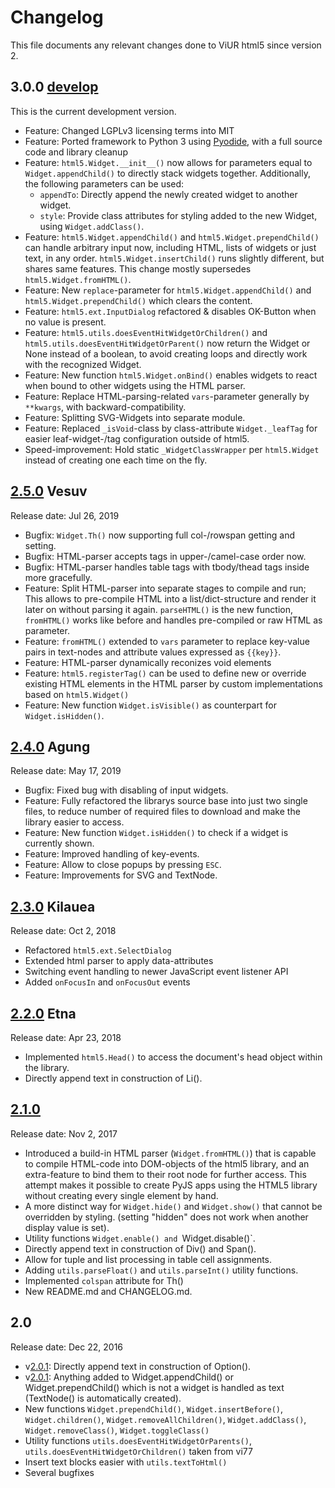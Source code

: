# Changelog

This file documents any relevant changes done to ViUR html5 since version 2.

## 3.0.0 [develop]

This is the current development version.

- Feature: Changed LGPLv3 licensing terms into MIT
- Feature: Ported framework to Python 3 using [Pyodide](https://github.com/iodide-project/pyodide), with a full source code and library cleanup
- Feature: `html5.Widget.__init__()` now allows for parameters equal to `Widget.appendChild()` to directly stack widgets together.
  Additionally, the following parameters can be used:
  - `appendTo`: Directly append the newly created widget to another widget.
  - `style`: Provide class attributes for styling added to the new Widget, using `Widget.addClass()`.
- Feature: `html5.Widget.appendChild()` and `html5.Widget.prependChild()` can handle arbitrary input now, including HTML, lists of widgets or just text, in any order. `html5.Widget.insertChild()` runs slightly different, but shares same features. This change mostly supersedes `html5.Widget.fromHTML()`.
- Feature: New `replace`-parameter for `html5.Widget.appendChild()` and `html5.Widget.prependChild()` which clears the content.
- Feature: `html5.ext.InputDialog` refactored & disables OK-Button when no value is present.
- Feature: `html5.utils.doesEventHitWidgetOrChildren()` and `html5.utils.doesEventHitWidgetOrParent()` now return the Widget or None instead of a boolean, to avoid creating loops and directly work with the recognized Widget. 
- Feature: New function `html5.Widget.onBind()` enables widgets to react when bound to other widgets using the HTML parser.
- Feature: Replace HTML-parsing-related `vars`-parameter generally by `**kwargs`, with backward-compatibility.
- Feature: Splitting SVG-Widgets into separate module.
- Feature: Replaced `_isVoid`-class by class-attribute `Widget._leafTag` for easier leaf-widget-/tag configuration outside of html5.
- Speed-improvement: Hold static `_WidgetClassWrapper` per `html5.Widget` instead of creating one each time on the fly.

## [2.5.0] Vesuv

Release date: Jul 26, 2019

- Bugfix: `Widget.Th()` now supporting full col-/rowspan getting and setting.
- Bugfix: HTML-parser accepts tags in upper-/camel-case order now.
- Bugfix: HTML-parser handles table tags with tbody/thead tags inside more gracefully.
- Feature: Split HTML-parser into separate stages to compile and run; This allows to pre-compile HTML into a list/dict-structure and render it later on without parsing it again. `parseHTML()` is the new function, `fromHTML()` works like before and handles pre-compiled or raw HTML as parameter.
- Feature: `fromHTML()` extended to `vars` parameter to replace key-value pairs in text-nodes and attribute values expressed as `{{key}}`.
- Feature: HTML-parser dynamically reconizes void elements
- Feature: `html5.registerTag()` can be used to define new or override existing HTML elements in the HTML parser by custom implementations based on `html5.Widget()`
- Feature: New function `Widget.isVisible()` as counterpart for `Widget.isHidden()`.

## [2.4.0] Agung

Release date: May 17, 2019

- Bugfix: Fixed bug with disabling of input widgets.
- Feature: Fully refactored the librarys source base into just two single files, to reduce number of required files to download and make the library easier to access.
- Feature: New function `Widget.isHidden()` to check if a widget is currently shown.
- Feature: Improved handling of key-events. 
- Feature: Allow to close popups by pressing `ESC`.
- Feature: Improvements for SVG and TextNode.

## [2.3.0] Kilauea

Release date: Oct 2, 2018

- Refactored `html5.ext.SelectDialog`
- Extended html parser to apply data-attributes
- Switching event handling to newer JavaScript event listener API
- Added `onFocusIn` and `onFocusOut` events

## [2.2.0] Etna

Release date: Apr 23, 2018

- Implemented `html5.Head()` to access the document's head object within the library.
- Directly append text in construction of Li().

## [2.1.0]

Release date: Nov 2, 2017

- Introduced a build-in HTML parser (`Widget.fromHTML()`) that is capable to compile HTML-code into DOM-objects of the html5 library, and an extra-feature to bind them to their root node for further access. This attempt makes it possible to create PyJS apps using the HTML5 library without creating every single element by hand.
- A more distinct way for `Widget.hide()` and `Widget.show()` that cannot be overridden by styling. (setting "hidden" does not work when another display value is set).
- Utility functions `Widget.enable() and `Widget.disable()`.
- Directly append text in construction of Div() and Span().
- Allow for tuple and list processing in table cell assignments.
- Adding `utils.parseFloat()` and `utils.parseInt()` utility functions.
- Implemented `colspan` attribute for Th()
- New README.md and CHANGELOG.md.

## 2.0

Release date: Dec 22, 2016

- v[2.0.1]: Directly append text in construction of Option().
- v[2.0.1]: Anything added to Widget.appendChild() or Widget.prependChild() which is not a widget is handled as text (TextNode() is automatically created).
- New functions `Widget.prependChild()`, `Widget.insertBefore()`, `Widget.children()`, `Widget.removeAllChildren()`,
 `Widget.addClass()`, `Widget.removeClass()`, `Widget.toggleClass()`
- Utility functions `utils.doesEventHitWidgetOrParents()`, `utils.doesEventHitWidgetOrChildren()` taken from vi77
- Insert text blocks easier with `utils.textToHtml()`
- Several bugfixes

[develop]: https://github.com/viur-framework/html5/compare/v2.5.0...develop
[2.5.0]: https://github.com/viur-framework/html5/compare/v2.4.0...v2.5.0
[2.4.0]: https://github.com/viur-framework/html5/compare/v2.3.0...v2.4.0
[2.3.0]: https://github.com/viur-framework/html5/compare/v2.2.0...v2.3.0
[2.2.0]: https://github.com/viur-framework/html5/compare/v2.1.0...v2.2.0
[2.1.0]: https://github.com/viur-framework/html5/compare/v2.0.0...v2.1.0
[2.0.1]: https://github.com/viur-framework/html5/compare/v2.0.0...v2.0.1
